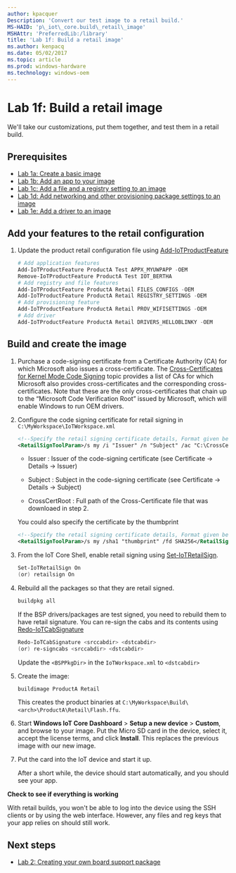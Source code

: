 ```yaml
---
author: kpacquer
Description: 'Convert our test image to a retail build.'
MS-HAID: 'p\_iot\_core.build\_retail\_image'
MSHAttr: 'PreferredLib:/library'
title: 'Lab 1f: Build a retail image'
ms.author: kenpacq
ms.date: 05/02/2017
ms.topic: article
ms.prod: windows-hardware
ms.technology: windows-oem
---
```


# Lab 1f: Build a retail image

We'll take our customizations, put them together, and test them in a retail build. 

## <span id="Prerequisites"></span><span id="prerequisites"></span><span id="PREREQUISITES"></span>Prerequisites

-   [Lab 1a: Create a basic image](create-a-basic-image.md)
-   [Lab 1b: Add an app to your image](deploy-your-app-with-a-standard-board.md)
-   [Lab 1c: Add a file and a registry setting to an image](add-a-registry-setting-to-an-image.md)
-   [Lab 1d: Add networking and other provisioning package settings to an image](add-a-provisioning-package-to-an-image.md)
-   [Lab 1e: Add a driver to an image](add-a-driver-to-an-image.md)

## <span id="Add_your_features_to_the_retail_configuration_file"></span><span id="add_your_features_to_the_retail_configuration_file"></span><span id="ADD_YOUR_FEATURES_TO_THE_RETAIL_CONFIGURATION_FILE"></span>Add your features to the retail configuration

1.  Update the product retail configuration file using [Add-IoTProductFeature](https://github.com/ms-iot/iot-adk-addonkit/blob/master/Tools/IoTCoreImaging/Docs/Add-IoTProductFeature.md)

    ``` powershell
    # Add application features
    Add-IoTProductFeature ProductA Test APPX_MYUWPAPP -OEM
    Remove-IoTProductFeature ProductA Test IOT_BERTHA
    # Add registry and file features
    Add-IoTProductFeature ProductA Retail FILES_CONFIGS -OEM
    Add-IoTProductFeature ProductA Retail REGISTRY_SETTINGS -OEM
    # Add provisioning feature
    Add-IoTProductFeature ProductA Retail PROV_WIFISETTINGS -OEM
    # Add driver
    Add-IoTProductFeature ProductA Retail DRIVERS_HELLOBLINKY -OEM
    ```

## <span id="Build_and_create_the_image"></span><span id="build_and_create_the_image"></span><span id="BUILD_AND_CREATE_THE_IMAGE"></span>Build and create the image

1. Purchase a code-signing certificate from a Certificate Authority (CA) for which Microsoft also issues a cross-certificate. The [Cross-Certificates for Kernel Mode Code Signing](https://docs.microsoft.com/windows-hardware/drivers/install/cross-certificates-for-kernel-mode-code-signing) topic provides a list of CAs for which Microsoft also provides cross-certificates and the corresponding cross-certificates. Note that these are the only cross-certificates that chain up to the “Microsoft Code Verification Root” issued by Microsoft, which will enable Windows to run OEM drivers.

2.	Configure the code signing certificate for retail signing in `C:\MyWorkspace\IoTWorkspace.xml`

    ```xml
    <!--Specify the retail signing certificate details, Format given below -->
    <RetailSignToolParam>/s my /i "Issuer" /n "Subject" /ac "C:\CrossCertRoot.cer" /fd SHA256</RetailSignToolParam>
    ```
	-  Issuer        : Issuer of the code-signing certificate (see Certificate -> Details -> Issuer) 
	
	-  Subject       : Subject in the code-signing certificate (see Certificate -> Details -> Subject)
	
	-  CrossCertRoot : Full path of the Cross-Certificate file that was downloaed in step 2.

    You could also specify the certificate by the thumbprint
    ```xml
    <!--Specify the retail signing certificate details, Format given below -->
    <RetailSignToolParam>/s my /sha1 "thumbprint" /fd SHA256</RetailSignToolParam>
    ```
	
3.	From the IoT Core Shell, enable retail signing using [Set-IoTRetailSign](https://github.com/ms-iot/iot-adk-addonkit/blob/master/Tools/IoTCoreImaging/Docs/Set-IoTRetailSign.md).

    ``` powershell
	Set-IoTRetailSign On
    (or) retailsign On
	```
	
4.	Rebuild all the packages so that they are retail signed.

    ``` powershell
	buildpkg all
	```

    If the BSP drivers/packages are test signed, you need to rebuild them to have retail signature. You can re-sign the cabs and its contents using [Redo-IoTCabSignature](https://github.com/ms-iot/iot-adk-addonkit/blob/master/Tools/IoTCoreImaging/Docs/Redo-IoTCabSignature.md)

    ``` powershell
    Redo-IoTCabSignature <srccabdir> <dstcabdir>
    (or) re-signcabs <srccabdir> <dstcabdir>
    ```
	Update the `<BSPPkgDir>` in the `IoTWorkspace.xml` to `<dstcabdir>`
5.  Create the image:

    ``` powershell
    buildimage ProductA Retail
    ```

    This creates the product binaries at `C:\MyWorkspace\Build\<arch>\ProductA\Retail\Flash.ffu`.

6.  Start **Windows IoT Core Dashboard** &gt; **Setup a new device** &gt; **Custom**, and browse to your image. Put the Micro SD card in the device, select it, accept the license terms, and click **Install**. This replaces the previous image with our new image.

7.  Put the card into the IoT device and start it up.

    After a short while, the device should start automatically, and you should see your app.

**Check to see if everything is working**

With retail builds, you won't be able to log into the device using the SSH clients or by using the web interface. However, any files and reg keys that your app relies on should still work.

## <span id="Next_steps"></span><span id="next_steps"></span><span id="NEXT_STEPS"></span>Next steps

- [Lab 2: Creating your own board support package](create-a-new-bsp.md)
